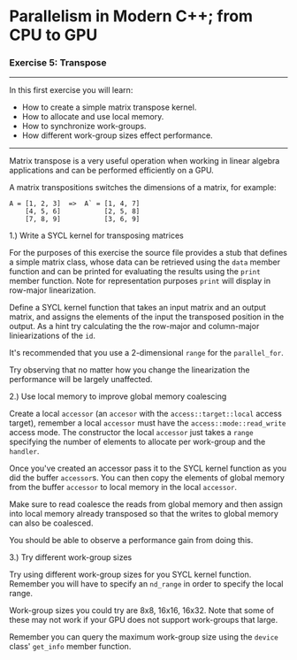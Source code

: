# Parallelism in Modern C++; from CPU to GPU
### Exercise 5: Transpose

---

In this first exercise you will learn:
* How to create a simple matrix transpose kernel.
* How to allocate and use local memory.
* How to synchronize work-groups.
* How different work-group sizes effect performance.

---

Matrix transpose is a very useful operation when working in linear algebra applications and can be performed efficiently on a GPU.

A matrix transpositions switches the dimensions of a matrix, for example:

```
A = [1, 2, 3]  =>  A` = [1, 4, 7]
    [4, 5, 6]           [2, 5, 8]
    [7, 8, 9]           [3, 6, 9]
```

1.) Write a SYCL kernel for transposing matrices

For the purposes of this exercise the source file provides a stub that defines a simple matrix class, whose data can be retrieved using the `data` member function and can be printed for evaluating the results using the `print` member function. Note for representation purposes `print` will display in row-major linearization.

Define a SYCL kernel function that takes an input matrix and an output matrix, and assigns the elements of the input the transposed position in the output. As a hint try calculating the the row-major and column-major liniearizations of the `id`.

It's recommended that you use a 2-dimensional `range` for the `parallel_for`.

Try observing that no matter how you change the linearization the performance will be largely unaffected.

2.) Use local memory to improve global memory coalescing

Create a local `accessor` (an `accesor` with the `access::target::local` access target), remember a local `accessor` must have the `access::mode::read_write` access mode. The constructor the local `accessor` just takes a `range` specifying the number of elements to allocate per work-group and the `handler`.

Once you've created an accessor pass it to the SYCL kernel function as you did the buffer `accessor`s. You can then copy the elements of global memory from the buffer `accessor` to local memory in the local `accessor`.

Make sure to read coalesce the reads from global memory and then assign into local memory already transposed so that the writes to global memory can also be coalesced.

You should be able to observe a performance gain from doing this.

3.) Try different work-group sizes

Try using different work-group sizes for you SYCL kernel function. Remember you will have to specify an `nd_range` in order to specify the local range.

Work-group sizes you could try are 8x8, 16x16, 16x32. Note that some of these may not work if your GPU does not support work-groups that large.

Remember you can query the maximum work-group size using the `device` class' `get_info` member function.
